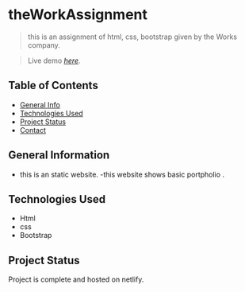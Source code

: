 # theWorkAssignment
> this is an assignment of html, css, bootstrap given by the Works company.



> Live demo [_here_](https://theworks-assignment.netlify.app/). 

## Table of Contents
* [General Info](#general-information)
* [Technologies Used](#technologies-used)
* [Project Status](#project-status)
* [Contact](#contact)



## General Information
- this is an static website.
-this website shows basic portpholio . 




## Technologies Used
- Html
- css
- Bootstrap
 



## Project Status
Project is complete and hosted on netlify.



